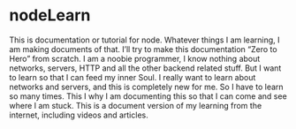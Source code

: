 # nodeLearn
This is documentation or tutorial for node. Whatever things I am learning, I am making documents of that. I’ll try to make this documentation “Zero to Hero” from scratch. I am a noobie programmer, I know nothing about networks, servers, HTTP and all the other backend related stuff. But I want to learn so that I can feed my inner Soul. I really want to learn about networks and servers, and this is completely new for me. So I have to learn so many times. This I why I am documenting this so that I can come and see where I am stuck. This is a document version of my learning from the internet, including videos and articles.
